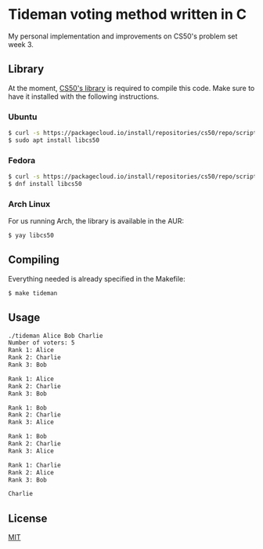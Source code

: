 # Tideman voting method written in C
My personal implementation and improvements on CS50's problem set week 3.

## Library
At the moment, [CS50's library](https://cs50.readthedocs.io/libraries/cs50/c/) is required to compile this code. Make sure to have it installed with the following instructions.

### Ubuntu
``` bash
$ curl -s https://packagecloud.io/install/repositories/cs50/repo/script.deb.sh | sudo bash
$ sudo apt install libcs50
```

### Fedora
``` bash
$ curl -s https://packagecloud.io/install/repositories/cs50/repo/script.rpm.sh | sudo bash
$ dnf install libcs50
```

### Arch Linux
For us running Arch, the library is available in the AUR:
``` bash
$ yay libcs50
```

## Compiling
Everything needed is already specified in the Makefile:
``` bash
$ make tideman
```

## Usage
```bash
./tideman Alice Bob Charlie
Number of voters: 5
Rank 1: Alice
Rank 2: Charlie
Rank 3: Bob

Rank 1: Alice
Rank 2: Charlie
Rank 3: Bob

Rank 1: Bob
Rank 2: Charlie
Rank 3: Alice

Rank 1: Bob
Rank 2: Charlie
Rank 3: Alice

Rank 1: Charlie
Rank 2: Alice
Rank 3: Bob

Charlie
```

## License
[MIT](https://choosealicense.com/licenses/mit/)


